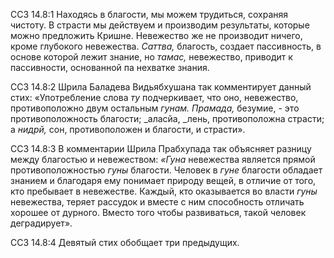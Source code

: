 ССЗ 14.8:1	Находясь в благости, мы можем трудиться, сохраняя чистоту. В страсти мы действуем и производим результаты, которые можно предложить Кришне. Невежество же не производит ничего, кроме глубокого невежества. _Саттва,_ благость, создает пассивность, в основе которой лежит знание, но _тамас,_ невежество, приводит к пассивности, основанной па нехватке знания.

ССЗ 14.8:2	Шрила Баладева Видьябхушана так комментирует данный стих: «Употребление слова _ту_ подчеркивает, что оно, невежество, противоположно двум остальным _гунам. Прамада,_ безумие, - это противоположность благости; _аласйа, _лень, противоположна страсти; а _нидрй,_ сон, противоположен и благости, и страсти».

ССЗ 14.8:3	В комментарии Шрила Прабхупада так объясняет разницу между благостью и невежеством: _«Гуна_ невежества является прямой противоположностью _гуны_ благости. Человек в _гуне_ благости обладает знанием и благодаря ему понимает природу вещей, в отличие от того, кто пребывает в невежестве. Каждый, кто оказывается во власти _гуны_ невежества, теряет рассудок и вместе с ним способность отличать хорошее от дурного. Вместо того чтобы развиваться, такой человек деградирует».

ССЗ 14.8:4	Девятый стих обобщает три предыдущих.